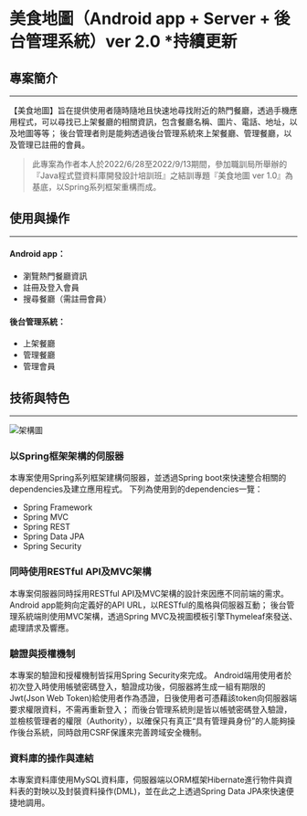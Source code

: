 # 美食地圖（Android app + Server + 後台管理系統）ver 2.0 *持續更新


## 專案簡介

---
【美食地圖】旨在提供使用者隨時隨地且快速地尋找附近的熱門餐廳，透過手機應用程式，可以尋找已上架餐廳的相關資訊，包含餐廳名稱、圖片、電話、地址，以及地圖等等；
後台管理者則是能夠透過後台管理系統來上架餐廳、管理餐廳，以及管理已註冊的會員。

>此專案為作者本人於2022/6/28至2022/9/13期間，參加職訓局所舉辦的『Java程式暨資料庫開發設計培訓班』之結訓專題『美食地圖 ver 1.0』為基底，以Spring系列框架重構而成。

## 使用與操作

---
#### Android app：
- 瀏覽熱門餐廳資訊
- 註冊及登入會員
- 搜尋餐廳（需註冊會員）

#### 後台管理系統：
- 上架餐廳
- 管理餐廳
- 管理會員

## 技術與特色

---
![架構圖](https://i.imgur.com/IVqtmKc.png)

### 以Spring框架架構的伺服器
本專案使用Spring系列框架建構伺服器，並透過Spring boot來快速整合相關的dependencies及建立應用程式。
下列為使用到的dependencies一覽：
- Spring Framework
- Spring MVC
- Spring REST
- Spring Data JPA
- Spring Security

### 同時使用RESTful API及MVC架構
本專案伺服器同時採用RESTful API及MVC架構的設計來因應不同前端的需求。Android app能夠向定義好的API URL，以RESTful的風格與伺服器互動；
後台管理系統端則使用MVC架構，透過Spring MVC及視圖模板引擎Thymeleaf來發送、處理請求及響應。

### 驗證與授權機制
本專案的驗證和授權機制皆採用Spring Security來完成。
Android端用使用者於初次登入時使用帳號密碼登入，驗證成功後，伺服器將生成一組有期限的Jwt(Json Web Token)給使用者作為憑證，日後使用者可憑藉該token向伺服器端要求權限資料，不需再重新登入；
而後台管理系統則是皆以帳號密碼登入驗證，並檢核管理者的權限（Authority），以確保只有真正“具有管理員身份”的人能夠操作後台系統，同時啟用CSRF保護來完善跨域安全機制。

### 資料庫的操作與連結
本專案資料庫使用MySQL資料庫，伺服器端以ORM框架Hibernate進行物件與資料表的對映以及封裝資料操作(DML)，並在此之上透過Spring Data JPA來快速便捷地調用。

